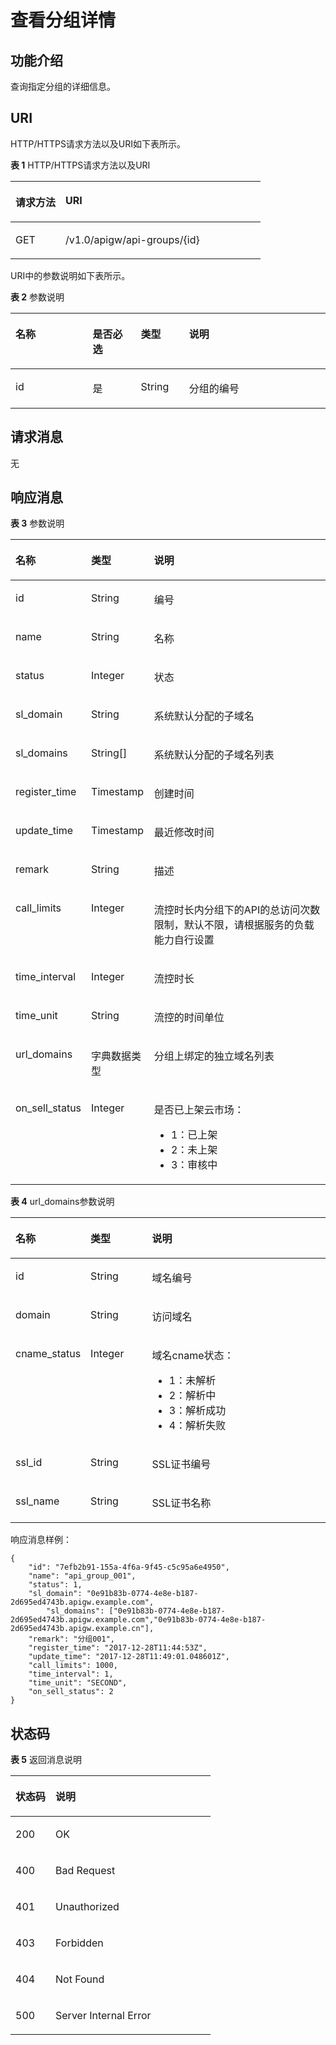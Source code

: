 # 查看分组详情<a name="apig-zh-api-180713021"></a>

## 功能介绍<a name="section1735744"></a>

查询指定分组的详细信息。

## URI<a name="section15621702"></a>

HTTP/HTTPS请求方法以及URI如下表所示。

**表 1**  HTTP/HTTPS请求方法以及URI

<a name="table32113079"></a>
<table><thead align="left"><tr id="row20115923"><th class="cellrowborder" valign="top" width="20%" id="mcps1.2.3.1.1"><p id="p18777034"><a name="p18777034"></a><a name="p18777034"></a>请求方法</p>
</th>
<th class="cellrowborder" valign="top" width="80%" id="mcps1.2.3.1.2"><p id="p44544806"><a name="p44544806"></a><a name="p44544806"></a>URI</p>
</th>
</tr>
</thead>
<tbody><tr id="row51359567"><td class="cellrowborder" valign="top" width="20%" headers="mcps1.2.3.1.1 "><p id="p66484268"><a name="p66484268"></a><a name="p66484268"></a>GET</p>
</td>
<td class="cellrowborder" valign="top" width="80%" headers="mcps1.2.3.1.2 "><p id="p16516646"><a name="p16516646"></a><a name="p16516646"></a>/v1.0/apigw/api-groups/{id}</p>
</td>
</tr>
</tbody>
</table>

URI中的参数说明如下表所示。

**表 2**  参数说明

<a name="table62779940"></a>
<table><thead align="left"><tr id="row53801450"><th class="cellrowborder" valign="top" width="24.48755124487551%" id="mcps1.2.5.1.1"><p id="p62950166"><a name="p62950166"></a><a name="p62950166"></a>名称</p>
</th>
<th class="cellrowborder" valign="top" width="15.308469153084694%" id="mcps1.2.5.1.2"><p id="p65798711"><a name="p65798711"></a><a name="p65798711"></a>是否必选</p>
</th>
<th class="cellrowborder" valign="top" width="15.308469153084694%" id="mcps1.2.5.1.3"><p id="p28095413"><a name="p28095413"></a><a name="p28095413"></a>类型</p>
</th>
<th class="cellrowborder" valign="top" width="44.89551044895511%" id="mcps1.2.5.1.4"><p id="p61135991"><a name="p61135991"></a><a name="p61135991"></a>说明</p>
</th>
</tr>
</thead>
<tbody><tr id="row53068262"><td class="cellrowborder" valign="top" width="24.48755124487551%" headers="mcps1.2.5.1.1 "><p id="p3561961"><a name="p3561961"></a><a name="p3561961"></a>id</p>
</td>
<td class="cellrowborder" valign="top" width="15.308469153084694%" headers="mcps1.2.5.1.2 "><p id="p20083433"><a name="p20083433"></a><a name="p20083433"></a>是</p>
</td>
<td class="cellrowborder" valign="top" width="15.308469153084694%" headers="mcps1.2.5.1.3 "><p id="p16145357"><a name="p16145357"></a><a name="p16145357"></a>String</p>
</td>
<td class="cellrowborder" valign="top" width="44.89551044895511%" headers="mcps1.2.5.1.4 "><p id="p32705534"><a name="p32705534"></a><a name="p32705534"></a>分组的编号</p>
</td>
</tr>
</tbody>
</table>

## 请求消息<a name="section6377591"></a>

无

## 响应消息<a name="section46822891"></a>

**表 3**  参数说明

<a name="table23378999"></a>
<table><thead align="left"><tr id="row11169479"><th class="cellrowborder" valign="top" width="20%" id="mcps1.2.4.1.1"><p id="p32312619"><a name="p32312619"></a><a name="p32312619"></a>名称</p>
</th>
<th class="cellrowborder" valign="top" width="20%" id="mcps1.2.4.1.2"><p id="p76446"><a name="p76446"></a><a name="p76446"></a>类型</p>
</th>
<th class="cellrowborder" valign="top" width="60%" id="mcps1.2.4.1.3"><p id="p6192203"><a name="p6192203"></a><a name="p6192203"></a>说明</p>
</th>
</tr>
</thead>
<tbody><tr id="row31806424"><td class="cellrowborder" valign="top" width="20%" headers="mcps1.2.4.1.1 "><p id="p26183533"><a name="p26183533"></a><a name="p26183533"></a>id</p>
</td>
<td class="cellrowborder" valign="top" width="20%" headers="mcps1.2.4.1.2 "><p id="p40491443"><a name="p40491443"></a><a name="p40491443"></a>String</p>
</td>
<td class="cellrowborder" valign="top" width="60%" headers="mcps1.2.4.1.3 "><p id="p58581457"><a name="p58581457"></a><a name="p58581457"></a>编号</p>
</td>
</tr>
<tr id="row57471073"><td class="cellrowborder" valign="top" width="20%" headers="mcps1.2.4.1.1 "><p id="p24645368"><a name="p24645368"></a><a name="p24645368"></a>name</p>
</td>
<td class="cellrowborder" valign="top" width="20%" headers="mcps1.2.4.1.2 "><p id="p50117754"><a name="p50117754"></a><a name="p50117754"></a>String</p>
</td>
<td class="cellrowborder" valign="top" width="60%" headers="mcps1.2.4.1.3 "><p id="p33006289"><a name="p33006289"></a><a name="p33006289"></a>名称</p>
</td>
</tr>
<tr id="row28621152"><td class="cellrowborder" valign="top" width="20%" headers="mcps1.2.4.1.1 "><p id="p36611985"><a name="p36611985"></a><a name="p36611985"></a>status</p>
</td>
<td class="cellrowborder" valign="top" width="20%" headers="mcps1.2.4.1.2 "><p id="p12780810"><a name="p12780810"></a><a name="p12780810"></a>Integer</p>
</td>
<td class="cellrowborder" valign="top" width="60%" headers="mcps1.2.4.1.3 "><p id="p28612724"><a name="p28612724"></a><a name="p28612724"></a>状态</p>
</td>
</tr>
<tr id="row56187931"><td class="cellrowborder" valign="top" width="20%" headers="mcps1.2.4.1.1 "><p id="p54928561"><a name="p54928561"></a><a name="p54928561"></a>sl_domain</p>
</td>
<td class="cellrowborder" valign="top" width="20%" headers="mcps1.2.4.1.2 "><p id="p20028427"><a name="p20028427"></a><a name="p20028427"></a>String</p>
</td>
<td class="cellrowborder" valign="top" width="60%" headers="mcps1.2.4.1.3 "><p id="p11689873"><a name="p11689873"></a><a name="p11689873"></a>系统默认分配的子域名</p>
</td>
</tr>
<tr id="row14817853182912"><td class="cellrowborder" valign="top" width="20%" headers="mcps1.2.4.1.1 "><p id="p48182537297"><a name="p48182537297"></a><a name="p48182537297"></a>sl_domains</p>
</td>
<td class="cellrowborder" valign="top" width="20%" headers="mcps1.2.4.1.2 "><p id="p152141058102913"><a name="p152141058102913"></a><a name="p152141058102913"></a>String[]</p>
</td>
<td class="cellrowborder" valign="top" width="60%" headers="mcps1.2.4.1.3 "><p id="p51743143020"><a name="p51743143020"></a><a name="p51743143020"></a>系统默认分配的子域名列表</p>
</td>
</tr>
<tr id="row38100001"><td class="cellrowborder" valign="top" width="20%" headers="mcps1.2.4.1.1 "><p id="p66201237"><a name="p66201237"></a><a name="p66201237"></a>register_time</p>
</td>
<td class="cellrowborder" valign="top" width="20%" headers="mcps1.2.4.1.2 "><p id="p60700010"><a name="p60700010"></a><a name="p60700010"></a>Timestamp</p>
</td>
<td class="cellrowborder" valign="top" width="60%" headers="mcps1.2.4.1.3 "><p id="p17753800"><a name="p17753800"></a><a name="p17753800"></a>创建时间</p>
</td>
</tr>
<tr id="row25566473"><td class="cellrowborder" valign="top" width="20%" headers="mcps1.2.4.1.1 "><p id="p57618438"><a name="p57618438"></a><a name="p57618438"></a>update_time</p>
</td>
<td class="cellrowborder" valign="top" width="20%" headers="mcps1.2.4.1.2 "><p id="p36581920"><a name="p36581920"></a><a name="p36581920"></a>Timestamp</p>
</td>
<td class="cellrowborder" valign="top" width="60%" headers="mcps1.2.4.1.3 "><p id="p10345534"><a name="p10345534"></a><a name="p10345534"></a>最近修改时间</p>
</td>
</tr>
<tr id="row26000946"><td class="cellrowborder" valign="top" width="20%" headers="mcps1.2.4.1.1 "><p id="p25701906"><a name="p25701906"></a><a name="p25701906"></a>remark</p>
</td>
<td class="cellrowborder" valign="top" width="20%" headers="mcps1.2.4.1.2 "><p id="p1479659"><a name="p1479659"></a><a name="p1479659"></a>String</p>
</td>
<td class="cellrowborder" valign="top" width="60%" headers="mcps1.2.4.1.3 "><p id="p52743524"><a name="p52743524"></a><a name="p52743524"></a>描述</p>
</td>
</tr>
<tr id="row4929668"><td class="cellrowborder" valign="top" width="20%" headers="mcps1.2.4.1.1 "><p id="p63758800"><a name="p63758800"></a><a name="p63758800"></a>call_limits</p>
</td>
<td class="cellrowborder" valign="top" width="20%" headers="mcps1.2.4.1.2 "><p id="p64189201"><a name="p64189201"></a><a name="p64189201"></a>Integer</p>
</td>
<td class="cellrowborder" valign="top" width="60%" headers="mcps1.2.4.1.3 "><p id="p31942831"><a name="p31942831"></a><a name="p31942831"></a>流控时长内分组下的API的总访问次数限制，默认不限，请根据服务的负载能力自行设置</p>
</td>
</tr>
<tr id="row19050028"><td class="cellrowborder" valign="top" width="20%" headers="mcps1.2.4.1.1 "><p id="p66657312"><a name="p66657312"></a><a name="p66657312"></a>time_interval</p>
</td>
<td class="cellrowborder" valign="top" width="20%" headers="mcps1.2.4.1.2 "><p id="p30533155"><a name="p30533155"></a><a name="p30533155"></a>Integer</p>
</td>
<td class="cellrowborder" valign="top" width="60%" headers="mcps1.2.4.1.3 "><p id="p57266528"><a name="p57266528"></a><a name="p57266528"></a>流控时长</p>
</td>
</tr>
<tr id="row45636707"><td class="cellrowborder" valign="top" width="20%" headers="mcps1.2.4.1.1 "><p id="p5585767"><a name="p5585767"></a><a name="p5585767"></a>time_unit</p>
</td>
<td class="cellrowborder" valign="top" width="20%" headers="mcps1.2.4.1.2 "><p id="p49793976"><a name="p49793976"></a><a name="p49793976"></a>String</p>
</td>
<td class="cellrowborder" valign="top" width="60%" headers="mcps1.2.4.1.3 "><p id="p6780221"><a name="p6780221"></a><a name="p6780221"></a>流控的时间单位</p>
</td>
</tr>
<tr id="row61021990"><td class="cellrowborder" valign="top" width="20%" headers="mcps1.2.4.1.1 "><p id="p43834197"><a name="p43834197"></a><a name="p43834197"></a>url_domains</p>
</td>
<td class="cellrowborder" valign="top" width="20%" headers="mcps1.2.4.1.2 "><p id="p60909101"><a name="p60909101"></a><a name="p60909101"></a>字典数据类型</p>
</td>
<td class="cellrowborder" valign="top" width="60%" headers="mcps1.2.4.1.3 "><p id="p34690133"><a name="p34690133"></a><a name="p34690133"></a>分组上绑定的独立域名列表</p>
</td>
</tr>
<tr id="row43775742"><td class="cellrowborder" valign="top" width="20%" headers="mcps1.2.4.1.1 "><p id="p56174242"><a name="p56174242"></a><a name="p56174242"></a>on_sell_status</p>
</td>
<td class="cellrowborder" valign="top" width="20%" headers="mcps1.2.4.1.2 "><p id="p53819754"><a name="p53819754"></a><a name="p53819754"></a>Integer</p>
</td>
<td class="cellrowborder" valign="top" width="60%" headers="mcps1.2.4.1.3 "><p id="p64432831"><a name="p64432831"></a><a name="p64432831"></a>是否已上架云市场：</p>
<a name="ul43024569"></a><a name="ul43024569"></a><ul id="ul43024569"><li>1：已上架</li><li>2：未上架</li><li>3：审核中</li></ul>
</td>
</tr>
</tbody>
</table>

**表 4**  url\_domains参数说明

<a name="table24320671"></a>
<table><thead align="left"><tr id="row54780417"><th class="cellrowborder" valign="top" width="20%" id="mcps1.2.4.1.1"><p id="p8028813"><a name="p8028813"></a><a name="p8028813"></a>名称</p>
</th>
<th class="cellrowborder" valign="top" width="20%" id="mcps1.2.4.1.2"><p id="p46354150"><a name="p46354150"></a><a name="p46354150"></a>类型</p>
</th>
<th class="cellrowborder" valign="top" width="60%" id="mcps1.2.4.1.3"><p id="p63698675"><a name="p63698675"></a><a name="p63698675"></a>说明</p>
</th>
</tr>
</thead>
<tbody><tr id="row59319069"><td class="cellrowborder" valign="top" width="20%" headers="mcps1.2.4.1.1 "><p id="p40115275"><a name="p40115275"></a><a name="p40115275"></a>id</p>
</td>
<td class="cellrowborder" valign="top" width="20%" headers="mcps1.2.4.1.2 "><p id="p28111846"><a name="p28111846"></a><a name="p28111846"></a>String</p>
</td>
<td class="cellrowborder" valign="top" width="60%" headers="mcps1.2.4.1.3 "><p id="p62467029"><a name="p62467029"></a><a name="p62467029"></a>域名编号</p>
</td>
</tr>
<tr id="row25332352"><td class="cellrowborder" valign="top" width="20%" headers="mcps1.2.4.1.1 "><p id="p38654601"><a name="p38654601"></a><a name="p38654601"></a>domain</p>
</td>
<td class="cellrowborder" valign="top" width="20%" headers="mcps1.2.4.1.2 "><p id="p44014938"><a name="p44014938"></a><a name="p44014938"></a>String</p>
</td>
<td class="cellrowborder" valign="top" width="60%" headers="mcps1.2.4.1.3 "><p id="p8440220"><a name="p8440220"></a><a name="p8440220"></a>访问域名</p>
</td>
</tr>
<tr id="row8853118"><td class="cellrowborder" valign="top" width="20%" headers="mcps1.2.4.1.1 "><p id="p46013996"><a name="p46013996"></a><a name="p46013996"></a>cname_status</p>
</td>
<td class="cellrowborder" valign="top" width="20%" headers="mcps1.2.4.1.2 "><p id="p36146206"><a name="p36146206"></a><a name="p36146206"></a>Integer</p>
</td>
<td class="cellrowborder" valign="top" width="60%" headers="mcps1.2.4.1.3 "><p id="p42161597"><a name="p42161597"></a><a name="p42161597"></a>域名cname状态：</p>
<a name="ul43910056"></a><a name="ul43910056"></a><ul id="ul43910056"><li>1：未解析</li><li>2：解析中</li><li>3：解析成功</li><li>4：解析失败</li></ul>
</td>
</tr>
<tr id="row26883636"><td class="cellrowborder" valign="top" width="20%" headers="mcps1.2.4.1.1 "><p id="p30090901"><a name="p30090901"></a><a name="p30090901"></a>ssl_id</p>
</td>
<td class="cellrowborder" valign="top" width="20%" headers="mcps1.2.4.1.2 "><p id="p21443882"><a name="p21443882"></a><a name="p21443882"></a>String</p>
</td>
<td class="cellrowborder" valign="top" width="60%" headers="mcps1.2.4.1.3 "><p id="p59232859"><a name="p59232859"></a><a name="p59232859"></a>SSL证书编号</p>
</td>
</tr>
<tr id="row14816368320"><td class="cellrowborder" valign="top" width="20%" headers="mcps1.2.4.1.1 "><p id="p1481696133213"><a name="p1481696133213"></a><a name="p1481696133213"></a>ssl_name</p>
</td>
<td class="cellrowborder" valign="top" width="20%" headers="mcps1.2.4.1.2 "><p id="p188160643214"><a name="p188160643214"></a><a name="p188160643214"></a>String</p>
</td>
<td class="cellrowborder" valign="top" width="60%" headers="mcps1.2.4.1.3 "><p id="p13816176133212"><a name="p13816176133212"></a><a name="p13816176133212"></a>SSL证书名称</p>
</td>
</tr>
</tbody>
</table>

响应消息样例：

```
{
	"id": "7efb2b91-155a-4f6a-9f45-c5c95a6e4950",
	"name": "api_group_001",
	"status": 1,
	"sl_domain": "0e91b83b-0774-4e8e-b187-2d695ed4743b.apigw.example.com",
        "sl_domains": ["0e91b83b-0774-4e8e-b187-2d695ed4743b.apigw.example.com","0e91b83b-0774-4e8e-b187-2d695ed4743b.apigw.example.cn"],
	"remark": "分组001",
	"register_time": "2017-12-28T11:44:53Z",
	"update_time": "2017-12-28T11:49:01.048601Z",
	"call_limits": 1000,
	"time_interval": 1,
	"time_unit": "SECOND",
	"on_sell_status": 2
}
```

## 状态码<a name="section57398326"></a>

**表 5**  返回消息说明

<a name="table33970788"></a>
<table><thead align="left"><tr id="row57167435"><th class="cellrowborder" valign="top" width="20%" id="mcps1.2.3.1.1"><p id="p50635"><a name="p50635"></a><a name="p50635"></a>状态码</p>
</th>
<th class="cellrowborder" valign="top" width="80%" id="mcps1.2.3.1.2"><p id="p4101484"><a name="p4101484"></a><a name="p4101484"></a>说明</p>
</th>
</tr>
</thead>
<tbody><tr id="row63784789"><td class="cellrowborder" valign="top" width="20%" headers="mcps1.2.3.1.1 "><p id="p66294319"><a name="p66294319"></a><a name="p66294319"></a>200</p>
</td>
<td class="cellrowborder" valign="top" width="80%" headers="mcps1.2.3.1.2 "><p id="p50988816"><a name="p50988816"></a><a name="p50988816"></a>OK</p>
</td>
</tr>
<tr id="row10177076"><td class="cellrowborder" valign="top" width="20%" headers="mcps1.2.3.1.1 "><p id="p19036798"><a name="p19036798"></a><a name="p19036798"></a>400</p>
</td>
<td class="cellrowborder" valign="top" width="80%" headers="mcps1.2.3.1.2 "><p id="p65585652"><a name="p65585652"></a><a name="p65585652"></a>Bad Request</p>
</td>
</tr>
<tr id="row53399964"><td class="cellrowborder" valign="top" width="20%" headers="mcps1.2.3.1.1 "><p id="p30429824"><a name="p30429824"></a><a name="p30429824"></a>401</p>
</td>
<td class="cellrowborder" valign="top" width="80%" headers="mcps1.2.3.1.2 "><p id="p9203142078"><a name="p9203142078"></a><a name="p9203142078"></a>Unauthorized</p>
</td>
</tr>
<tr id="row37417203"><td class="cellrowborder" valign="top" width="20%" headers="mcps1.2.3.1.1 "><p id="p10894636"><a name="p10894636"></a><a name="p10894636"></a>403</p>
</td>
<td class="cellrowborder" valign="top" width="80%" headers="mcps1.2.3.1.2 "><p id="p13949586"><a name="p13949586"></a><a name="p13949586"></a>Forbidden</p>
</td>
</tr>
<tr id="row23344103"><td class="cellrowborder" valign="top" width="20%" headers="mcps1.2.3.1.1 "><p id="p11824190"><a name="p11824190"></a><a name="p11824190"></a>404</p>
</td>
<td class="cellrowborder" valign="top" width="80%" headers="mcps1.2.3.1.2 "><p id="p18235325"><a name="p18235325"></a><a name="p18235325"></a>Not Found</p>
</td>
</tr>
<tr id="row29900204"><td class="cellrowborder" valign="top" width="20%" headers="mcps1.2.3.1.1 "><p id="p5997435"><a name="p5997435"></a><a name="p5997435"></a>500</p>
</td>
<td class="cellrowborder" valign="top" width="80%" headers="mcps1.2.3.1.2 "><p id="p16030215"><a name="p16030215"></a><a name="p16030215"></a>Server Internal Error</p>
</td>
</tr>
</tbody>
</table>

